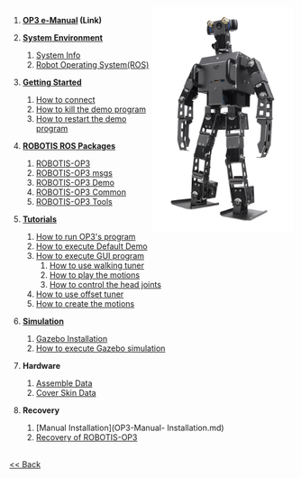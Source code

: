 <img src="https://github.com/ROBOTIS-GIT/ROBOTIS-Documents/blob/master/wiki-images/ROBOTIS-OP3/default_op3.jpg" align="right" width="50%" />  

1. **[OP3 e-Manual](http://support.robotis.com/en/techsupport_eng.htm#product/op3_main.htm) (Link)**

2. **[System Environment](OP3-System-Environment)**  
    1. [System Info](OP3-System-Info.md)
    2. [Robot Operating System(ROS) ](OP3-Robot-Operating-System,md)


3. **[Getting Started](OP3-Getting-Started)**  
    1. [How to connect](OP3-How-to-connect.md)  
    2. [How to kill the demo program](OP3-How-to-kill-the-demo-program.md)
    3. [How to restart the demo program](OP3-How-to-restart-the-demo-program.md)


4. **[ROBOTIS ROS Packages](OP3-ROBOTIS-ROS-Packages)**  
    1. [ROBOTIS-OP3](ROBOTIS-OP3.md)  
    2. [ROBOTIS-OP3 msgs](ROBOTIS-OP3_msgs.md)   
    4. [ROBOTIS-OP3 Demo](ROBOTIS-OP3_Demo.md)  
    5. [ROBOTIS-OP3 Common](ROBOTIS-OP3_Common.md)  
    6. [ROBOTIS-OP3 Tools](ROBOTIS-OP3_Tools.md)   


5. **[Tutorials](OP3-Tutorials)**
    1. [How to run OP3's program](OP3-How-to-run-OP3's-program.md)
    2. [How to execute Default Demo](OP3-How-to-execute-Default-Demo.md)
    3. [How to execute GUI program](OP3-How-to-execute-GUI-program.md)
       1. [How to use walking tuner](OP3-How-to-use-walking-tuner.md)
       2. [How to play the motions](OP3-How-to-play-the-motions.md)
       2. [How to control the head joints](OP3-How-to-control-the-head-joints.md)
    4. [How to use offset tuner](OP3-How-to-use-offset-tuner.md)
    5. [How to create the motions](op3_action_editor.md)


6. **[Simulation](OP3-Simulation)**
    1. [Gazebo Installation](OP3-Gazebo-installation.md)
    2. [How to execute Gazebo simulation](OP3-How-to-execute-Gazebo-simulation.md)


7. **Hardware**
    1. [Assemble Data](OP3-Assemble-Data.md)
    2. [Cover Skin Data](OP3-Cover-Skin-Data.md)


8. **Recovery**
    1. [Manual Installation](OP3-Manual-  Installation.md)
    2. [Recovery of ROBOTIS-OP3](OP3-Recovery-of-ROBOTIS-op3.md)

<br>[&lt;&lt; Back](Home.md)
